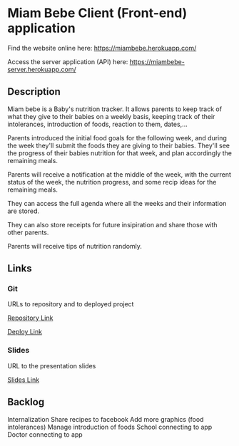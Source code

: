 

# Miam Bebe Client (Front-end) application

Find the website online here: https://miambebe.herokuapp.com/

Access the server application (API) here: https://miambebe-server.herokuapp.com/


## Description

Miam bebe is a Baby's nutrition tracker. It allows parents to keep track of what they give to their babies on a weekly basis, keeping track of their intolerances, introduction of foods, reaction to them, dates,...

Parents introduced the initial food goals for the following week, and during the week they'll submit the foods they are giving to their babies. They'll see the progress of their babies nutrition for that week, and plan accordingly the remaining meals. 

Parents will receive a notification at the middle of the week, with the current status of the week, the nutrition progress, and some recip ideas for the remaining meals.

They can access the full agenda where all the weeks and their information are stored. 

They can also store receipts for future insipiration and share those with other parents. 

Parents will receive tips of nutrition randomly.


## Links

### Git

URLs to repository and to deployed project

[Repository Link](https://github.com/monifasol/miambebe-client)

[Deploy Link](https://miambebe.herokuapp.com/)

### Slides

URL to the presentation slides

[Slides Link](https://docs.google.com/presentation/d/1xGhHNJUZrf0kUgqQx-IkHMziJCrfma6-KJy7SLHfJUs/edit#slide=id.p)


## Backlog

Internalization
Share recipes to facebook
Add more graphics (food intolerances)
Manage introduction of foods
School connecting to app
Doctor connecting to app 
